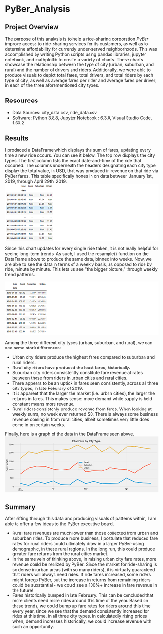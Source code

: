 # PyBer_Analysis

## Project Overview
The purpose of this analysis is to help a ride-sharing corporation *PyBer* improve access to ride-sharing services for its customers, as well as to determine affordability for currently under-served neighborhoods. This was accomplished by writing Python scripts using pandas libraries, jupyter notebook, and mathplotlib to create a variety of charts. These charts showcase the relationship between the type of city (urban, suburban, and rural) and the number of drivers and riders. Additionally, we were able to produce visuals to depict total fares, total drivers, and total riders by each type of city, as well as average fares per rider and average fares per driver, in each of the three aforementioned city types.

## Resources
- Data Sources: city_data.csv, ride_data.csv
- Software: Python 3.8.8, Jupyter Notebook : 6.3.0, Visual Studio Code, 1.60.2

## Results
I produced a DataFrame which displays the sum of fares, updating every time a new ride occurs. You can see it below. The top row displays the city types. The first column lists the exact date-and-time of the ride that occurred. The columns underneath the headers designating each city type display the total value, in USD, that was produced in revenue on that ride via PyBer fares. This table specifically hones in on data between January 1st, 2019, through April 29th, 2019.
![Total Fare by City Type: Daily Data](Resources/total_fare_by_city_type_daily.png)

Since this chart updates for every single ride taken, it is not really helpful for seeing long-term trends. As such, I used the resample() function on the DataFrame above to produce the same data, binned into weeks. Now, we are able to see the data in terms of a weekly basis, as opposed to ride by ride, minute by minute. This lets us see "the bigger picture," through weekly trend patterns.

![Total Fare by City Type: Sorted by Week](Resources/total_fare_by_city_type_weekly.png)

Among the three different city types (urban, suburban, and rural), we can see some stark differences:
- Urban city riders produce the highest fares compared to suburban and rural riders.
- Rural city riders have produced the least fares, historically.
- Suburban city riders consistently constitute fare revenue at rates between those from riders in urban cities and rural cities.
- There appears to be an uptick in fares seen consistently, across all three city types, in late Feburary of 2019.
- It is apparent that the larger the market (i.e. urban cities), the larger the returns in fares. This makes sense: more demand while supply is held constant means more revenue.
- Rural riders consistenly produce revenue from fares. When looking at weekly sums, no week ever returned $0. There is always some business revenue coming in from rural cities, albeit sometimes very little does come in on certain weeks. 

Finally, here is a graph of the data in the DataFrame seen above. 
![Total Fare by City Type](Resources/total_fare_by_city_type.png)

## Summary
After sifting through this data and producing visuals of patterns within, I am able to offer a few ideas to the PyBer executive board.
- Rural fare revenues are much lower than those collected from urban and suburban rides. To produce more business, I postulate that reduced fare rates for rural riders could ultimately draw in a larger PyBer-using demographic, in these rural regions. In the long run, this could produce greater fare returns from the rural cities market.
- In the same vein of thinking above, in raising urban city fare rates, more revenue could be realized by PyBer. Since the market for ride-sharing is so dense in urban areas (with so many riders), it is virtually guaranteed that riders will always need rides. If ride fares increased, some riders might forego PyBer, but the increase in returns from remaining riders could be substantial - we could see a 100%+ increase in fare revenue in the future!
- Fares historically bumped in late February. This can be concluded that more clients need more rides around this time of the year. Based on these trends, we could bump up fare rates for riders around this time every year, since we see that the demand consistently increased for rides at this time, in all three city types. In calculatedly rising prices when, demand increases historically, we could increase revenue with such an opportunity.